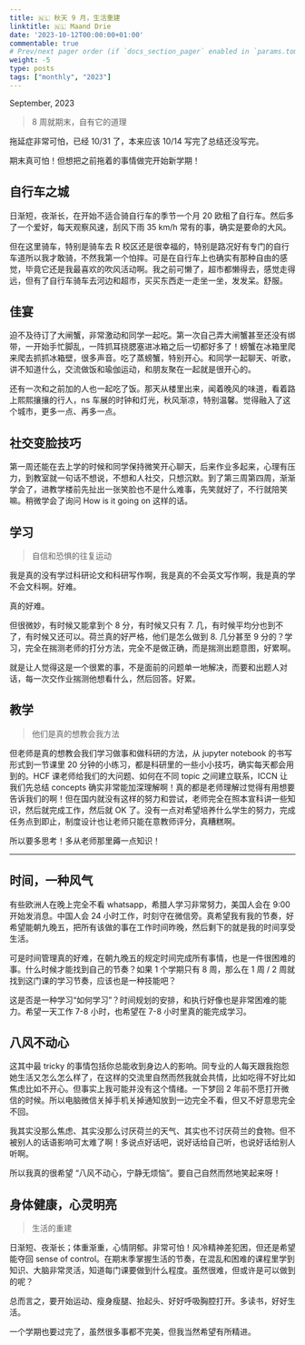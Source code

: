 ```yaml
---
title: 🇳🇱 秋天 9 月，生活重建
linktitle: 🇳🇱 Maand Drie
date: '2023-10-12T00:00:00+01:00'
commentable: true
# Prev/next pager order (if `docs_section_pager` enabled in `params.toml`)
weight: -5
type: posts
tags: ["monthly", "2023"]
---
```


September, 2023

> 8 周就期末，自有它的道理

拖延症非常可怕，已经 10/31 了，本来应该 10/14 写完了总结还没写完。

期末真可怕！但想把之前拖着的事情做完开始新学期！

## 自行车之城

日渐短，夜渐长，在开始不适合骑自行车的季节一个月 20 欧租了自行车。然后多了一个爱好，每天观察风速，刮风下雨 35 km/h 常有的事，确实是要命的大风。

但在这里骑车，特别是骑车去 R 校区还是很幸福的，特别是路况好有专门的自行车道所以我才敢骑，不然我第一个怕摔。可是在自行车上也确实有那种自由的感觉，毕竟它还是我最喜欢的吹风活动啊。我之前可懒了，超市都懒得去，感觉走得远，但有了自行车骑车去河边和超市，买买东西走一走坐一坐，发发呆。舒服。

## 佳宴

迫不及待订了大闸蟹，非常激动和同学一起吃。第一次自己弄大闸蟹甚至还没有绑带，一开始手忙脚乱，一阵抓耳挠腮塞进冰箱之后一切都好多了！螃蟹在冰箱里爬来爬去抓抓冰箱壁，很多声音。吃了蒸螃蟹，特别开心。和同学一起聊天、听歌，讲不知道什么，交流做饭和瑜伽运动，和朋友聚在一起就是很开心的。

还有一次和之前加的人也一起吃了饭。那天从楼里出来，闻着晚风的味道，看着路上熙熙攘攘的行人，ns 车展的时钟和灯光，秋风渐凉，特别温馨。觉得融入了这个城市，更多一点、再多一点。

## 社交变脸技巧

第一周还能在去上学的时候和同学保持微笑开心聊天，后来作业多起来，心理有压力，到教室就一句话不想说，不想和人社交，只想沉默。到了第三周第四周，渐渐学会了，进教学楼前先扯出一张笑脸也不是什么难事，先笑就好了，不行就陪笑嘛。稍微学会了询问 How is it going on 这样的话。

## 学习

> 自信和恐惧的往复运动

我是真的没有学过科研论文和科研写作啊，我是真的不会英文写作啊，我是真的学不会文科啊。好难。

真的好难。

但很微妙，有时候又能拿到个 8 分，有时候又只有 7. 几，有时候平均分也到不了，有时候又还可以。荷兰真的好严格，他们是怎么做到 8. 几分甚至 9 分的？学习，完全在揣测老师的打分方法，完全不是做正确，而是揣测出题意图，好累啊。

就是让人觉得这是一个很累的事，不是面前的问题单一地解决，而要和出题人对话，每一次交作业揣测他想看什么，然后回答。好累。

## 教学

> 他们是真的想教会我方法

但老师是真的想教会我们学习做事和做科研的方法，从 jupyter notebook 的书写形式到一节课里 20 分钟的小练习，都是科研里的一些小小技巧，确实每天都会用到的。HCF 课老师给我们的大问题、如何在不同 topic 之间建立联系，ICCN 让我们先总结 concepts 确实非常能加深理解啊！真的都是老师理解过觉得有用想要告诉我们的啊！但在国内就没有这样的努力和尝试，老师完全在照本宣科讲一些知识，然后就完成工作，然后就 OK 了。没有一点对希望培养什么学生的努力，完成任务点到即止，制度设计也让老师只能在意教师评分，真糟糕啊。

所以要多思考！多从老师那里薅一点知识！

---

## 时间，一种风气

有些欧洲人在晚上完全不看 whatsapp，希腊人学习非常努力，美国人会在 9:00 开始发消息。中国人会 24 小时工作，时刻守在微信旁。真希望我有我的节奏，好希望能朝九晚五，把所有该做的事在工作时间昨晚，然后剩下的就是我的时间享受生活。

可是时间管理真的好难，在朝九晚五的规定时间完成所有事情，也是一件很困难的事。什么时候才能找到自己的节奏？如果 1 个学期只有 8 周，那么在 1 周 / 2 周就找到这门课的学习节奏，应该也是一种技能吧？

这是否是一种学习“如何学习”？时间规划的安排，和执行好像也是非常困难的能力。希望一天工作 7-8 小时，也希望在 7-8 小时里真的能完成学习。

## 八风不动心

这其中最 tricky 的事情包括你总能收到身边人的影响。同专业的人每天跟我抱怨她生活又怎么怎么样了，在这样的交流里自然而然我就会共情，比如吃得不好比如焦虑比如不开心。但事实上我可能并没有这个情绪。一下梦回 2 年前不愿打开微信的时候。所以电脑微信关掉手机关掉通知放到一边完全不看，但又不好意思完全不回。

我其实没那么焦虑、其实没那么讨厌荷兰的天气、其实也不讨厌荷兰的食物。但不被别人的话语影响可太难了啊！多说点好话吧，说好话给自己听，也说好话给别人听啊。

所以我真的很希望 “八风不动心，宁静无烦恼”。要自己自然而然地笑起来呀！

## 身体健康，心灵明亮

> 生活的重建

日渐短、夜渐长；体重渐重，心情阴郁。非常可怕！风冷精神差犯困，但还是希望能夺回 sense of control。在期末季掌握生活的节奏，在混乱和困难的课程里学到知识、大脑非常灵活，知道每门课要做到什么程度。虽然很难，但或许是可以做到的呢？

总而言之，要开始运动、瘦身瘦腿、抬起头、好好呼吸胸腔打开。多读书，好好生活。

一个学期也要过完了，虽然很多事都不完美，但我当然希望有所精进。